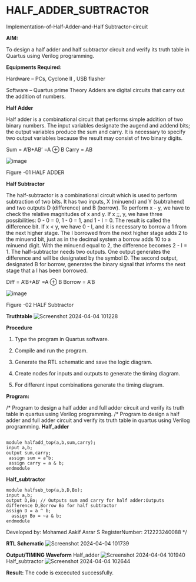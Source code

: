 # HALF_ADDER_SUBTRACTOR

Implementation-of-Half-Adder-and-Half Subtractor-circuit

**AIM:**

To design a half adder and half subtractor circuit and verify its truth table in Quartus using Verilog programming.

**Equipments Required:**

Hardware – PCs, Cyclone II , USB flasher 

Software – Quartus prime Theory Adders are digital circuits that carry out the addition of numbers.

**Half Adder**

Half adder is a combinational circuit that performs simple addition of two binary numbers. The input variables designate the augend and addend bits; the output variables produce the sum and carry. It is necessary to specify two output variables because the result may consist of two binary digits.

Sum = A’B+AB’ =A ⊕ B Carry = AB

![image](https://github.com/naavaneetha/HALF_ADDER_SUBTRACTOR/assets/154305477/bd4a0b2c-cdbc-4184-ab08-81578f121e1f)

Figure -01 HALF ADDER

**Half Subtractor**

The half-subtractor is a combinational circuit which is used to perform subtraction of two bits. It has two inputs, X (minuend) and Y (subtrahend) and two outputs D (difference) and B (borrow). To perform x - y, we have to check the relative magnitudes of x and y. If x ;;, y, we have three possibilities: 0 - 0 = 0, 1 - 0 = 1, and 1 - I = 0. The result is called the difference bit. If x < y, we have 0 - I, and it is necessary to borrow a 1 from the next higher stage. The I borrowed from the next higher stage adds 2 to the minuend bit, just as in the decimal system a borrow adds 10 to a minuend digit. With the minuend equal to 2, the difference becomes 2 - I = 1. The half-subtractor needs two outputs. One output generates the difference and will be designated by the symbol D. The second output, designated B for borrow, generates the binary signal that informs the next stage that a I has been borrowed. 

Diff = A’B+AB’ =A ⊕ B
Borrow = A’B

 ![image](https://github.com/naavaneetha/HALF_ADDER_SUBTRACTOR/assets/154305477/d76b099c-513f-4e7c-843a-e2fd028a531a)

Figure -02 HALF Subtractor

**Truthtable**
![Screenshot 2024-04-04 101228](https://github.com/VincyJovitha01/HALF_ADDER_SUBTRACTOR/assets/147121113/d129870c-2e56-4eeb-b976-81f975c61a5f)

**Procedure**

1.	Type the program in Quartus software.

2.	Compile and run the program.

3.	Generate the RTL schematic and save the logic diagram.

4.	Create nodes for inputs and outputs to generate the timing diagram.

5.	For different input combinations generate the timing diagram.


**Program:**

/* Program to design a half adder and full adder circuit and verify its truth table in quartus using Verilog programming.
/* Program to design a half adder and full adder circuit and verify its truth table in quartus using Verilog programming.
**Half_adder**
~~~

module halfadd_top(a,b,sum,carry);
input a,b;
output sum,carry; 
 assign sum = a^b;
 assign carry = a & b;
endmodule
~~~

**Half_subtractor**
~~~
module halfsub_top(a,b,D,Bo);
input a,b;
output D,Bo; // Outputs sum and carry for half adder:Outputs difference D,Borrow Bo for half subtractor
assign D = a ^ b;
  assign Bo = ~a & b;
endmodule
~~~

Developed by: Mohamed Aakif Asrar S
RegisterNumber: 212223240088
*/

**RTL Schematic**
![Screenshot 2024-04-04 101739](https://github.com/VincyJovitha01/HALF_ADDER_SUBTRACTOR/assets/147121113/d0838996-da6e-4a18-935d-cfea532215dc)

**Output/TIMING Waveform**
Half_adder
![Screenshot 2024-04-04 101940](https://github.com/VincyJovitha01/HALF_ADDER_SUBTRACTOR/assets/147121113/1d53b7f7-c6fe-46bb-8d96-eee1361e0ff1)
Half_subtractor
![Screenshot 2024-04-04 102644](https://github.com/VincyJovitha01/HALF_ADDER_SUBTRACTOR/assets/147121113/713c5eda-05cd-4832-8c77-23435448aad5)



**Result:**
 The code is excecuted successfully.
